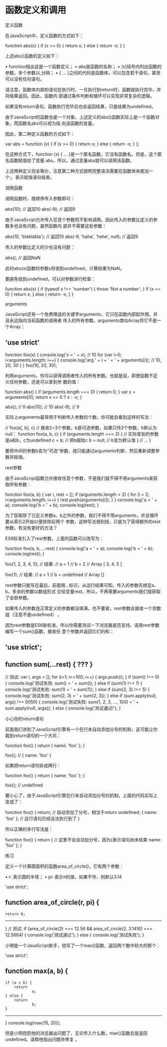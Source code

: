 # 函数定义和调用

定义函数

在JavaScript中，定义函数的方式如下：

function abs(x) {
    if (x >= 0) {
        return x;
    } else {
        return -x;
    }
}

上述abs()函数的定义如下：

  • function指出这是一个函数定义；
  • abs是函数的名称；
  • (x)括号内列出函数的参数，多个参数以,分隔；
  • { ... }之间的代码是函数体，可以包含若干语句，甚至可以没有任何语句。

请注意，函数体内部的语句在执行时，一旦执行到return时，函数就执行完毕，并将结果返回。因此，函数内
部通过条件判断和循环可以实现非常复杂的逻辑。

如果没有return语句，函数执行完毕后也会返回结果，只是结果为undefined。

由于JavaScript的函数也是一个对象，上述定义的abs()函数实际上是一个函数对象，而函数名abs可以视为指
向该函数的变量。

因此，第二种定义函数的方式如下：

var abs = function (x) {
    if (x >= 0) {
        return x;
    } else {
        return -x;
    }
};

在这种方式下，function (x) { ... }是一个匿名函数，它没有函数名。但是，这个匿名函数赋值给了变量
abs，所以，通过变量abs就可以调用该函数。

上述两种定义完全等价，注意第二种方式按照完整语法需要在函数体末尾加一个;，表示赋值语句结束。

调用函数

调用函数时，按顺序传入参数即可：

abs(10); // 返回10
abs(-9); // 返回9

由于JavaScript允许传入任意个参数而不影响调用，因此传入的参数比定义的参数多也没有问题，虽然函数内
部并不需要这些参数：

abs(10, 'blablabla'); // 返回10
abs(-9, 'haha', 'hehe', null); // 返回9

传入的参数比定义的少也没有问题：

abs(); // 返回NaN

此时abs(x)函数的参数x将收到undefined，计算结果为NaN。

要避免收到undefined，可以对参数进行检查：

function abs(x) {
    if (typeof x !== 'number') {
        throw 'Not a number';
    }
    if (x >= 0) {
        return x;
    } else {
        return -x;
    }
}

arguments

JavaScript还有一个免费赠送的关键字arguments，它只在函数内部起作用，并且永远指向当前函数的调用者
传入的所有参数。arguments类似Array但它不是一个Array：

'use strict'
----
function foo(x) {
    console.log('x = ' + x); // 10
    for (var i=0; i<arguments.length; i++) {
        console.log('arg ' + i + ' = ' + arguments[i]); // 10, 20, 30
    }
}
foo(10, 20, 30);

利用arguments，你可以获得调用者传入的所有参数。也就是说，即使函数不定义任何参数，还是可以拿到参
数的值：

function abs() {
    if (arguments.length === 0) {
        return 0;
    }
    var x = arguments[0];
    return x >= 0 ? x : -x;
}

abs(); // 0
abs(10); // 10
abs(-9); // 9

实际上arguments最常用于判断传入参数的个数。你可能会看到这样的写法：

// foo(a[, b], c)
// 接收2~3个参数，b是可选参数，如果只传2个参数，b默认为null：
function foo(a, b, c) {
    if (arguments.length === 2) {
        // 实际拿到的参数是a和b，c为undefined
        c = b; // 把b赋给c
        b = null; // b变为默认值
    }
    // ...
}

要把中间的参数b变为“可选”参数，就只能通过arguments判断，然后重新调整参数并赋值。

rest参数

由于JavaScript函数允许接收任意个参数，于是我们就不得不用arguments来获取所有参数：

function foo(a, b) {
    var i, rest = [];
    if (arguments.length > 2) {
        for (i = 2; i<arguments.length; i++) {
            rest.push(arguments[i]);
        }
    }
    console.log('a = ' + a);
    console.log('b = ' + b);
    console.log(rest);
}

为了获取除了已定义参数a、b之外的参数，我们不得不用arguments，并且循环要从索引2开始以便排除前两个
参数，这种写法很别扭，只是为了获得额外的rest参数，有没有更好的方法？

ES6标准引入了rest参数，上面的函数可以改写为：

function foo(a, b, ...rest) {
    console.log('a = ' + a);
    console.log('b = ' + b);
    console.log(rest);
}

foo(1, 2, 3, 4, 5);
// 结果:
// a = 1
// b = 2
// Array [ 3, 4, 5 ]

foo(1);
// 结果:
// a = 1
// b = undefined
// Array []

rest参数只能写在最后，前面用...标识，从运行结果可知，传入的参数先绑定a、b，多余的参数以数组形式
交给变量rest，所以，不再需要arguments我们就获取了全部参数。

如果传入的参数连正常定义的参数都没填满，也不要紧，rest参数会接收一个空数组（注意不是undefined）
。

因为rest参数是ES6新标准，所以你需要测试一下浏览器是否支持。请用rest参数编写一个sum()函数，接收任
意个参数并返回它们的和：

'use strict';
----
function sum(...rest) {
   ???
}
----
// 测试:
var i, args = [];
for (i=1; i<=100; i++) {
    args.push(i);
}
if (sum() !== 0) {
    console.log('测试失败: sum() = ' + sum());
} else if (sum(1) !== 1) {
    console.log('测试失败: sum(1) = ' + sum(1));
} else if (sum(2, 3) !== 5) {
    console.log('测试失败: sum(2, 3) = ' + sum(2, 3));
} else if (sum.apply(null, args) !== 5050) {
    console.log('测试失败: sum(1, 2, 3, ..., 100) = ' + sum.apply(null, args));
} else {
    console.log('测试通过!');
}

小心你的return语句

前面我们讲到了JavaScript引擎有一个在行末自动添加分号的机制，这可能让你栽到return语句的一个大坑：

function foo() {
    return { name: 'foo' };
}

foo(); // { name: 'foo' }

如果把return语句拆成两行：

function foo() {
    return
        { name: 'foo' };
}

foo(); // undefined

要小心了，由于JavaScript引擎在行末自动添加分号的机制，上面的代码实际上变成了：

function foo() {
    return; // 自动添加了分号，相当于return undefined;
        { name: 'foo' }; // 这行语句已经没法执行到了
}

所以正确的多行写法是：

function foo() {
    return { // 这里不会自动加分号，因为{表示语句尚未结束
        name: 'foo'
    };
}

练习

定义一个计算圆面积的函数area_of_circle()，它有两个参数：

  • r: 表示圆的半径；
  • pi: 表示π的值，如果不传，则默认3.14

'use strict';

function area_of_circle(r, pi) {
----
    return 0;
----
}
// 测试:
if (area_of_circle(2) === 12.56 && area_of_circle(2, 3.1416) === 12.5664) {
    console.log('测试通过');
} else {
    console.log('测试失败');
}

小明是一个JavaScript新手，他写了一个max()函数，返回两个数中较大的那个：

'use strict';

function max(a, b) {
----
    if (a > b) {
        return
                a;
    } else {
        return
                b;
    }
----
}
console.log(max(15, 20));

但是小明抱怨他的浏览器出问题了，无论传入什么数，max()函数总是返回undefined。请帮他指出问题并修复
。

